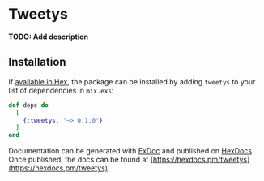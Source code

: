 # Tweetys

**TODO: Add description**

## Installation

If [available in Hex](https://hex.pm/docs/publish), the package can be installed
by adding `tweetys` to your list of dependencies in `mix.exs`:

```elixir
def deps do
  [
    {:tweetys, "~> 0.1.0"}
  ]
end
```

Documentation can be generated with [ExDoc](https://github.com/elixir-lang/ex_doc)
and published on [HexDocs](https://hexdocs.pm). Once published, the docs can
be found at [https://hexdocs.pm/tweetys](https://hexdocs.pm/tweetys).

